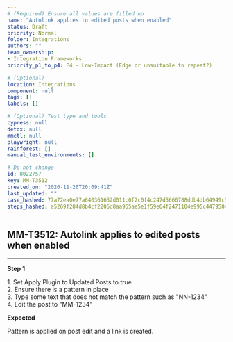 ```yaml
---
# (Required) Ensure all values are filled up
name: "Autolink applies to edited posts when enabled"
status: Draft
priority: Normal
folder: Integrations
authors: ""
team_ownership:
- Integration Frameworks
priority_p1_to_p4: P4 - Low-Impact (Edge or unsuitable to repeat?)

# (Optional)
location: Integrations
component: null
tags: []
labels: []

# (Optional) Test type and tools
cypress: null
detox: null
mmctl: null
playwright: null
rainforest: []
manual_test_environments: []

# Do not change
id: 8022757
key: MM-T3512
created_on: "2020-11-26T20:09:41Z"
last_updated: ""
case_hashed: 77a72ea0e77a640361652d011c0f2c0f4c247d5666788ddb4db64949c5088f39eefeaf33f87931ec1ac47ae7f08fddf7
steps_hashed: a5269f284d8b4cf2206d8aa965ae5e1f59e64f2471104e995c4479504064d50190c883aebd09bfc08d6a35138cfe833c
---
```


<!-- (Auto-generated) Based on frontmatter's "key" and "name" -->

## MM-T3512: Autolink applies to edited posts when enabled

---

**Step 1**

1\. Set Apply Plugin to Updated Posts to true\
2\. Ensure there is a pattern in place\
3\. Type some text that does not match the pattern such as "NN-1234"\
4\. Edit the post to "MM-1234"

**Expected**

Pattern is applied on post edit and a link is created.
